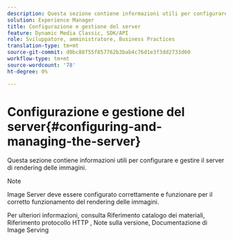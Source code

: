 ```yaml
---
description: Questa sezione contiene informazioni utili per configurare e gestire il server di rendering delle immagini.
solution: Experience Manager
title: Configurazione e gestione del server
feature: Dynamic Media Classic, SDK/API
role: Sviluppatore, amministratore, Business Practices
translation-type: tm+mt
source-git-commit: d0bc88f55f857762b3bab4c76d1e3f3dd2733d60
workflow-type: tm+mt
source-wordcount: '78'
ht-degree: 0%

---
```



# Configurazione e gestione del server{#configuring-and-managing-the-server}

Questa sezione contiene informazioni utili per configurare e gestire il server di rendering delle immagini.

>[!NOTE]
>
>Image Server deve essere configurato correttamente e funzionare per il corretto funzionamento del rendering delle immagini.

Per ulteriori informazioni, consulta Riferimento catalogo dei materiali, Riferimento protocollo HTTP , Note sulla versione, Documentazione di Image Serving
